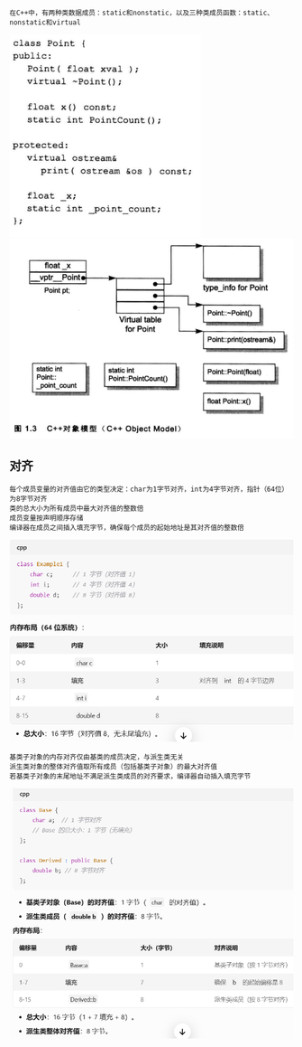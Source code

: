 ```
在C++中，有两种类数据成员：static和nonstatic，以及三种类成员函数：static、nonstatic和virtual
```
![](images/object_model_1.png)
![](images/object_model_2.png)
## 对齐
```
每个成员变量的对齐值由它的类型决定：char为1字节对齐，int为4字节对齐，指针（64位）为8字节对齐
类的总大小为所有成员中最大对齐值的整数倍
成员变量按声明顺序存储
编译器在成员之间插入填充字节，确保每个成员的起始地址是其对齐值的整数倍
```

![](images/object_model_3.png)

```
基类子对象的内存对齐仅由基类的成员决定，与派生类无关
派生类对象的整体对齐值取所有成员（包括基类子对象）的最大对齐值
若基类子对象的末尾地址不满足派生类成员的对齐要求，编译器自动插入填充字节
```

![](images/object_model_4.png)
